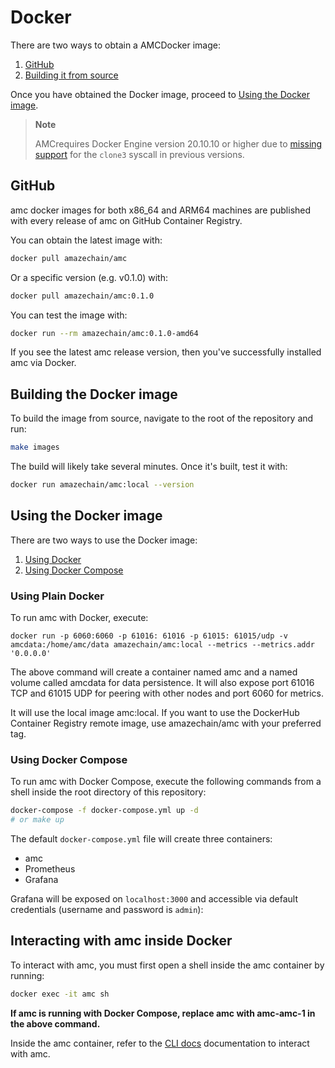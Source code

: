 # Docker

There are two ways to obtain a AMCDocker image:

1. [GitHub](#github)
2. [Building it from source](#building-the-docker-image)

Once you have obtained the Docker image, proceed to [Using the Docker
image](#using-the-docker-image).

> **Note**
>
> AMCrequires Docker Engine version 20.10.10 or higher due to [missing support](https://docs.docker.com/engine/release-notes/20.10/#201010) for the `clone3` syscall in previous versions.
## GitHub

amc docker images for both x86_64 and ARM64 machines are published with every release of amc on GitHub Container Registry.

You can obtain the latest image with:

```bash
docker pull amazechain/amc
```

Or a specific version (e.g. v0.1.0) with:

```bash
docker pull amazechain/amc:0.1.0
```

You can test the image with:

```bash
docker run --rm amazechain/amc:0.1.0-amd64
```

If you see the latest amc release version, then you've successfully installed amc via Docker.

## Building the Docker image

To build the image from source, navigate to the root of the repository and run:

```bash
make images
```

The build will likely take several minutes. Once it's built, test it with:

```bash
docker run amazechain/amc:local --version
```

## Using the Docker image

There are two ways to use the Docker image:
1. [Using Docker](#using-plain-docker)
2. [Using Docker Compose](#using-docker-compose)

### Using Plain Docker

To run amc with Docker, execute:

```
docker run -p 6060:6060 -p 61016: 61016 -p 61015: 61015/udp -v amcdata:/home/amc/data amazechain/amc:local --metrics --metrics.addr '0.0.0.0' 
```

The above command will create a container named amc and a named volume called amcdata for data persistence. It will also expose port 61016 TCP and 61015 UDP for peering with other nodes and port 6060 for metrics.

It will use the local image amc:local. If you want to use the DockerHub Container Registry remote image, use amazechain/amc with your preferred tag.

### Using Docker Compose

To run amc with Docker Compose, execute the following commands from a shell inside the root directory of this repository:

```bash
docker-compose -f docker-compose.yml up -d 
# or make up
```

The default `docker-compose.yml` file will create three containers:

- amc
- Prometheus
- Grafana


Grafana will be exposed on `localhost:3000` and accessible via default credentials (username and password is `admin`):

## Interacting with amc inside Docker

To interact with amc, you must first open a shell inside the amc container by running:

```bash
docker exec -it amc sh
```

**If amc is running with Docker Compose, replace amc with amc-amc-1 in the above command.**

Inside the amc container, refer to the [CLI docs](../cli/cli.md) documentation to interact with amc.